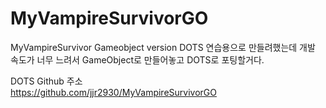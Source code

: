 # MyVampireSurvivorGO
MyVampireSurvivor Gameobject version
DOTS 연습용으로 만들려했는데 개발 속도가 너무 느려서 GameObject로 만들어놓고 DOTS로 포팅할거다.

DOTS Github 주소 </br>
https://github.com/jjr2930/MyVampireSurvivorGO
